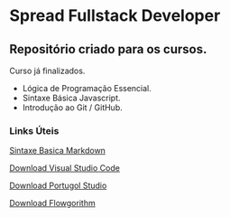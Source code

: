 # Spread Fullstack Developer
## Repositório criado para os cursos.



Curso já finalizados.

- Lógica de Programação Essencial.
- Sintaxe Básica Javascript.
- Introdução ao Git / GitHub.



### Links Úteis
[Sintaxe Basica Markdown](https://www.markdownguide.org/basic-syntax/)    

[Download Visual Studio Code](https://code.visualstudio.com/docs/?dv=win)  

[Download Portugol Studio](http://lite.acad.univali.br/portugol/)  

[Download Flowgorithm](http://www.flowgorithm.org)  

